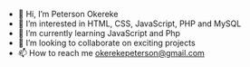 - 👋 Hi, I’m Peterson Okereke
- 👀 I’m interested in HTML, CSS, JavaScript, PHP and MySQL
- 🌱 I’m currently learning JavaScript and Php
- 💞️ I’m looking to collaborate on exciting projects
- 📫 How to reach me okerekepeterson@gmail.com

<!---
petersonlxg/petersonlxg is a ✨ special ✨ repository because its `README.md` (this file) appears on your GitHub profile.
You can click the Preview link to take a look at your changes.
--->
